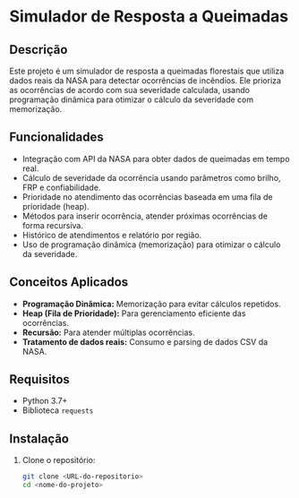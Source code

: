 # Simulador de Resposta a Queimadas

## Descrição

Este projeto é um simulador de resposta a queimadas florestais que utiliza dados reais da NASA para detectar ocorrências de incêndios. Ele prioriza as ocorrências de acordo com sua severidade calculada, usando programação dinâmica para otimizar o cálculo da severidade com memorização.

## Funcionalidades

- Integração com API da NASA para obter dados de queimadas em tempo real.
- Cálculo de severidade da ocorrência usando parâmetros como brilho, FRP e confiabilidade.
- Prioridade no atendimento das ocorrências baseada em uma fila de prioridade (heap).
- Métodos para inserir ocorrência, atender próximas ocorrências de forma recursiva.
- Histórico de atendimentos e relatório por região.
- Uso de programação dinâmica (memorização) para otimizar o cálculo da severidade.

## Conceitos Aplicados

- **Programação Dinâmica:** Memorização para evitar cálculos repetidos.
- **Heap (Fila de Prioridade):** Para gerenciamento eficiente das ocorrências.
- **Recursão:** Para atender múltiplas ocorrências.
- **Tratamento de dados reais:** Consumo e parsing de dados CSV da NASA.

## Requisitos

- Python 3.7+
- Biblioteca `requests`

## Instalação

1. Clone o repositório:
   ```bash
   git clone <URL-do-repositorio>
   cd <nome-do-projeto>
